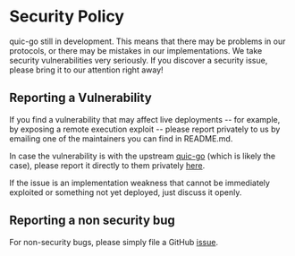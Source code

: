 # Security Policy

quic-go still in development. This means that there may be problems in our protocols,
or there may be mistakes in our implementations.
We take security vulnerabilities very seriously. If you discover a security issue,
please bring it to our attention right away!

## Reporting a Vulnerability

If you find a vulnerability that may affect live deployments -- for example, by exposing
a remote execution exploit -- please report privately to us by emailing one of the maintainers you can find in README.md.

In case the vulnerability is with the upstream [quic-go](https://github.com/quic-go/quic-go) (which is likely the case), please report it directly to them privately [here](https://github.com/quic-go/quic-go/security/advisories/new).

If the issue is an implementation weakness that cannot be immediately exploited or
something not yet deployed, just discuss it openly.

## Reporting a non security bug

For non-security bugs, please simply file a GitHub [issue](https://github.com/refraction-networking/uquic/issues/new).
